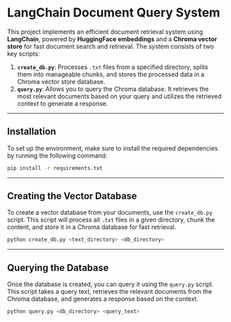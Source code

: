 
# LangChain Document Query System

This project implements an efficient document retrieval system using **LangChain**, powered by **HuggingFace embeddings** and a **Chroma vector store** for fast document search and retrieval. The system consists of two key scripts:

1. **`create_db.py`**: Processes `.txt` files from a specified directory, splits them into manageable chunks, and stores the processed data in a Chroma vector store database.
2. **`query.py`**: Allows you to query the Chroma database. It retrieves the most relevant documents based on your query and utilizes the retrieved context to generate a response.

---

## Installation

To set up the environment, make sure to install the required dependencies by running the following command:

```bash
pip install -r requirements.txt
```


---

## Creating the Vector Database

To create a vector database from your documents, use the `create_db.py` script. This script will process all `.txt` files in a given directory, chunk the content, and store it in a Chroma database for fast retrieval.

```bash
python create_db.py <text_directory> <db_directory>
```

---

## Querying the Database

Once the database is created, you can query it using the `query.py` script. This script takes a query text, retrieves the relevant documents from the Chroma database, and generates a response based on the context.


```bash
python query.py <db_directory> <query_text>
```

